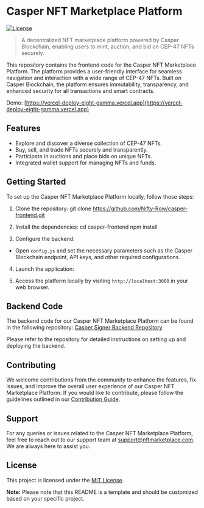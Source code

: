 # Casper NFT Marketplace Platform

[![License](https://img.shields.io/badge/license-MIT-blue.svg)](https://github.com/Nifty-Row/casper-frontend/blob/main/LICENSE)

> A decentralized NFT marketplace platform powered by Casper Blockchain, enabling users to mint, auction, and bid on CEP-47 NFTs securely.

This repository contains the frontend code for the Casper NFT Marketplace Platform. The platform provides a user-friendly interface for seamless navigation and interaction with a wide range of CEP-47 NFTs. Built on Casper Blockchain, the platform ensures immutability, transparency, and enhanced security for all transactions and smart contracts.

Demo: [https://vercel-deploy-eight-gamma.vercel.app](https://vercel-deploy-eight-gamma.vercel.app)

## Features

- Explore and discover a diverse collection of CEP-47 NFTs.
- Buy, sell, and trade NFTs securely and transparently.
- Participate in auctions and place bids on unique NFTs.
- Integrated wallet support for managing NFTs and funds.

## Getting Started

To set up the Casper NFT Marketplace Platform locally, follow these steps:

1. Clone the repository:
git clone https://github.com/Nifty-Row/casper-frontend.git


2. Install the dependencies:
cd casper-frontend
npm install


3. Configure the backend:
- Open `config.js` and set the necessary parameters such as the Casper Blockchain endpoint, API keys, and other required configurations.

4. Launch the application:

5. Access the platform locally by visiting `http://localhost:3000` in your web browser.

## Backend Code

The backend code for our Casper NFT Marketplace Platform can be found in the following repository: [Casper Signer Backend Repository](https://github.com/Nifty-Row/casper-signer)

Please refer to the repository for detailed instructions on setting up and deploying the backend.

## Contributing

We welcome contributions from the community to enhance the features, fix issues, and improve the overall user experience of our Casper NFT Marketplace Platform. If you would like to contribute, please follow the guidelines outlined in our [Contribution Guide](https://github.com/Nifty-Row/casper-frontend/blob/main/CONTRIBUTING.md).

## Support

For any queries or issues related to the Casper NFT Marketplace Platform, feel free to reach out to our support team at [support@nftmarketplace.com](mailto:support@nftmarketplace.com). We are always here to assist you.

## License

This project is licensed under the [MIT License](https://github.com/Nifty-Row/casper-frontend/blob/main/LICENSE).

**Note:** Please note that this README is a template and should be customized based on your specific project.

